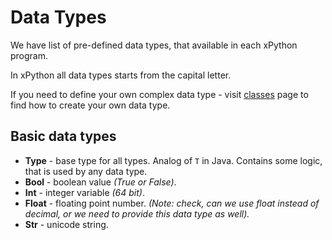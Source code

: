 # Data Types

We have list of pre-defined data types, that available in each xPython program.

In xPython all data types starts from the capital letter.

If you need to define your own complex data type - visit [classes](Classes.md) page
to find how to create your own data type.


## Basic data types

 - **Type** - base type for all types. Analog of `T` in Java. Contains some logic, that is used by any data type.
 - **Bool** - boolean value *(True or False)*.
 - **Int** - integer variable *(64 bit)*.
 - **Float** - floating point number. *(Note: check, can we use float instead of decimal,
   or we need to provide this data type as well).*
 - **Str** - unicode string.
